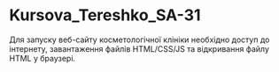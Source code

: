 # Kursova_Tereshko_SA-31
Для запуску веб-сайту косметологічної клініки необхідно доступ до інтернету, завантаження файлів HTML/CSS/JS та відкривання файлу HTML у браузері.
